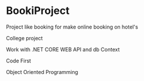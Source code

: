 # BookiProject
  Project like booking for make online booking on hotel's

College project

Work with .NET CORE WEB API and db Context

Code First

Object Oriented Programming

